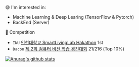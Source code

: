 :smile: I'm interested in:
 - Machine Learning & Deep Learing (TensorFlow & Pytorch)
 - BackEnd (Server)

:triangular_flag_on_post: Competition
 - `INU` [인천대학교 SmartLivingLab Hakathon](https://github.com/anima0729/INU-SmartLivingLabHakathon) 1st
 - `Dacon`  [제 2회 컴퓨터 비전 학습 경진대회](https://dacon.io/competitions/official/235697/overview/description/) 21/216 (Top 10%)
 
 [![Anurag's github stats](https://github-readme-stats.vercel.app/api?username=anima0729)](https://github.com/anuraghazra/github-readme-stats)
